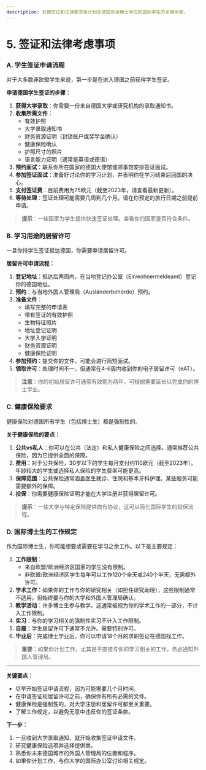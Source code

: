 ```yaml
---
description: 处理签证和法律要求是计划在德国攻读博士学位的国际学生的关键步骤。
---
```


# 5. 签证和法律考虑事项

### A. 学生签证申请流程

对于大多数非欧盟学生来说，第一步是在进入德国之前获得学生签证。

**申请德国学生签证的步骤：**

1. **获得大学录取**：你需要一份来自德国大学或研究机构的录取通知书。
2. **收集所需文件**：
   * 有效护照
   * 大学录取通知书
   * 财务资源证明（封锁账户或奖学金确认）
   * 健康保险确认
   * 护照尺寸的照片
   * 语言能力证明（通常是英语或德语）
3. **预约面试**：联系你所在国家的德国大使馆或领事馆安排签证面试。
4. **参加签证面试**：准备好讨论你的学习计划，并表明你在学习结束后回国的决心。
5. **支付签证费**：目前费用为75欧元（截至2023年，请查看最新更新）。
6. **等待处理**：签证处理可能需要几周到几个月。请在你预定的旅行日期之前提前申请。

> **提示**：一些国家为学生提供快速签证处理。查看你的国家是否符合条件。

### B. 学习用途的居留许可

一旦你持学生签证抵达德国，你需要申请居留许可。

**居留许可申请流程：**

1. **登记地址**：抵达后两周内，在当地登记办公室（Einwohnermeldeamt）登记你的德国地址。
2. **预约**：与当地外国人管理局（Ausländerbehörde）预约。
3. **准备文件**：
   * 填写完整的申请表
   * 带有签证的有效护照
   * 生物特征照片
   * 地址登记证明
   * 大学入学证明
   * 财务资源证明
   * 健康保险证明
4. **参加预约**：提交你的文件，可能会进行简短面试。
5. **领取许可**：处理时间不一，但通常在4-6周内收到你的电子居留许可（eAT）。

> **注意**：你的初始居留许可通常有效期为两年，可根据需要延长以完成你的博士学业。

### C. 健康保险要求

健康保险对德国所有学生（包括博士生）都是强制性的。

**关于健康保险的要点：**

1. **公共vs私人**：你可以在公共（法定）和私人健康保险之间选择。通常推荐公共保险，因为它提供全面的保障。
2. **费用**：对于公共保险，30岁以下的学生每月支付约110欧元（截至2023年）。年龄较大的学生或选择私人保险的学生费率可能更高。
3. **保障范围**：公共保险通常涵盖医生就诊、住院和基本牙科护理。某些服务可能需要额外的保障。
4. **投保**：你需要健康保险证明才能在大学注册并获得居留许可。

> **提示**：一些大学与特定保险提供商有协议，这可以简化国际学生的投保流程。

### D. 国际博士生的工作规定

作为国际博士生，你可能想要或需要在学习之余工作。以下是主要规定：

1. **工作限制**：
   * 来自欧盟/欧洲经济区国家的学生没有限制。
   * 非欧盟/欧洲经济区学生每年可以工作120个全天或240个半天，无需额外许可。
2. **学术工作**：如果你的工作与你的研究相关（如担任研究助理），这些限制通常不适用。但始终要与你的大学和外国人管理局确认。
3. **教学活动**：许多博士生参与教学。这通常被视为你的学术工作的一部分，不计入工作限制。
4. **实习**：与你的学习相关的强制性实习不计入工作限制。
5. **自雇**：学生居留许可下通常不允许。需要特别许可。
6. **毕业后**：完成博士学业后，你可以申请18个月的求职签证在德国找工作。

> **重要**：如果你计划工作，尤其是不直接与你的学习相关的工作，务必通知外国人管理局。

***

**关键要点：**

* 尽早开始签证申请流程，因为可能需要几个月时间。
* 在申请签证和居留许可之前，确保你有所有必需的文件。
* 健康保险是强制性的，对大学注册和居留许可都至关重要。
* 了解工作规定，以避免无意中违反你的签证条款。

**下一步：**

1. 一旦收到大学录取通知，就开始收集签证申请文件。
2. 研究健康保险选项并选择提供商。
3. 熟悉你未来德国城市的外国人管理局的位置和程序。
4. 如果你计划工作，与你大学的国际办公室讨论相关规定。
